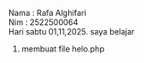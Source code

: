 Nama : Rafa Alghifari <br>
Nim : 2522500064 <br>
Hari sabtu 01,11,2025. saya belajar <ol>
<li> membuat file helo.php </li>
<ol>